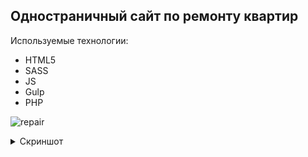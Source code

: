 ## Одностраничный сайт по ремонту квартир


Используемые технологии:
* HTML5
* SASS
* JS
* Gulp
* PHP

![repair](https://user-images.githubusercontent.com/50422809/139387064-b0f441fc-12e1-463d-b62f-0f58f762474d.gif)

<details>
  <summary>Скриншот</summary>
  <div>![flat](https://user-images.githubusercontent.com/50422809/139385972-6de2d467-cbb2-4c9d-b4fb-c6eb63824048.png)</div>
</details>


